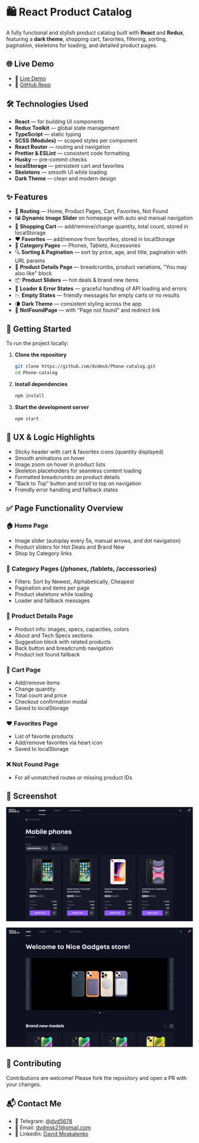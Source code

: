 # 🛍️ React Product Catalog

A fully functional and stylish product catalog built with **React** and **Redux**, featuring a **dark theme**, shopping cart, favorites, filtering, sorting, pagination, skeletons for loading, and detailed product pages.

## 🌐 Live Demo

- 🔗 [Live Demo](https://dvdmsk.github.io/Phone-catalog/)
- 📁 [GitHub Repo](https://github.com/dvdmsk/Phone-catalog.git)

## 🛠️ Technologies Used

- **React** — for building UI components
- **Redux Toolkit** — global state management
- **TypeScript** — static typing
- **SCSS (Modules)** — scoped styles per component
- **React Router** — routing and navigation
- **Prettier & ESLint** — consistent code formatting
- **Husky** — pre-commit checks
- **localStorage** — persistent cart and favorites
- **Skeletons** — smooth UI while loading
- **Dark Theme** — clean and modern design

## ✨ Features

- 🧭 **Routing** — Home, Product Pages, Cart, Favorites, Not Found
- 🖼️ **Dynamic Image Slider** on homepage with auto and manual navigation
- 🛒 **Shopping Cart** — add/remove/change quantity, total count, stored in localStorage
- ❤️ **Favorites** — add/remove from favorites, stored in localStorage
- 📱 **Category Pages** — Phones, Tablets, Accessories
- 🔍 **Sorting & Pagination** — sort by price, age, and title; pagination with URL params
- 📄 **Product Details Page** — breadcrumbs, product variations, "You may also like" block
- 📦 **Product Sliders** — hot deals & brand new items
- 🧩 **Loader & Error States** — graceful handling of API loading and errors
- 📉 **Empty States** — friendly messages for empty carts or no results
- 🌘 **Dark Theme** — consistent styling across the app
- 📑 **NotFoundPage** — with "Page not found" and redirect link


## 🚀 Getting Started

To run the project locally:

1. **Clone the repository**
   ```bash
   git clone https://github.com/dvdmsk/Phone-catalog.git
   cd Phone-catalog
   ```

2. **Install dependencies**
   ```bash
   npm install
   ```

3. **Start the development server**
   ```bash
   npm start
   ```

## 🧠 UX & Logic Highlights

- Sticky header with cart & favorites icons (quantity displayed)
- Smooth animations on hover
- Image zoom on hover in product lists
- Skeleton placeholders for seamless content loading
- Formatted breadcrumbs on product details
- "Back to Top" button and scroll to top on navigation
- Friendly error handling and fallback states

## ✅ Page Functionality Overview

### 🏠 Home Page

- Image slider (autoplay every 5s, manual arrows, and dot navigation)
- Product sliders for Hot Deals and Brand New
- Shop by Category links

### 📱 Category Pages (/phones, /tablets, /accessories)

- Filters: Sort by Newest, Alphabetically, Cheapest
- Pagination and items per page
- Product skeletons while loading
- Loader and fallback messages

### 📄 Product Details Page

- Product info: images, specs, capacities, colors
- About and Tech Specs sections
- Suggestion block with related products
- Back button and breadcrumb navigation
- Product not found fallback

### 🛒 Cart Page

- Add/remove items
- Change quantity
- Total count and price
- Checkout confirmation modal
- Saved to localStorage

### ❤️ Favorites Page

- List of favorite products
- Add/remove favorites via heart icon
- Saved to localStorage

### ❌ Not Found Page

- For all unmatched routes or missing product IDs

## 📸 Screenshot

![Landing Page Screenshot](./image.png)


![Landing Page Screenshot](./image1.png)



## 🤝 Contributing

Contributions are welcome! Please fork the repository and open a PR with your changes.

## 📬 Contact Me

- 💬 Telegram: [@dvd5678](https://t.me/dvd5678)
- 📧 Email: [dvdmsk21@gmail.com](mailto:dvdmsk21@gmail.com)
- 💼 LinkedIn: [David Moskalenko](https://www.linkedin.com/in/david-moskalenko-0a68051b8)
